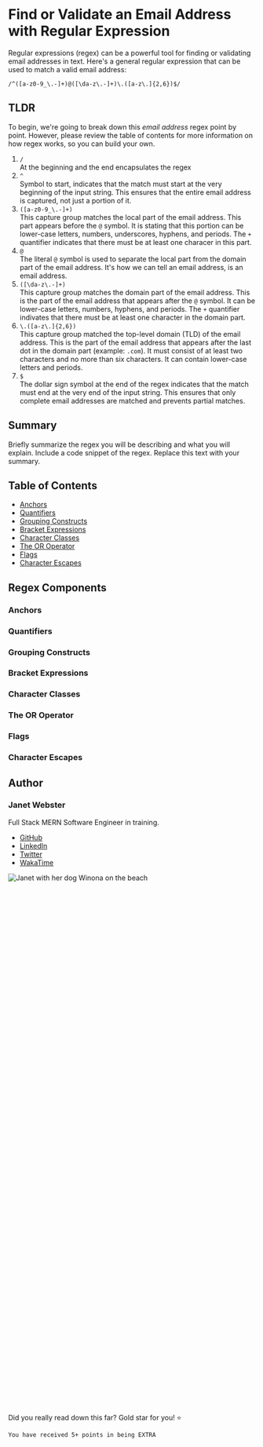 # Find or Validate an Email Address with Regular Expression

Regular expressions (regex) can be a powerful tool for finding or validating email addresses in text. Here's a general regular expression that can be used to match a valid email address:

`/^([a-z0-9_\.-]+)@([\da-z\.-]+)\.([a-z\.]{2,6})$/`

## TLDR

To begin, we're going to break down this *email address* regex point by point. However, please review the table of contents for more information on how regex works, so you can build your own.

1. `/` <br />
At the beginning and the end encapsulates the regex
2. `^`  <br />
Symbol to start, indicates that the match must start at the very beginning of the input string. This ensures that the entire email address is captured, not just a portion of it.
3. `([a-z0-9_\.-]+)`  <br />
This capture group matches the local part of the email address. This part appears before the `@` symbol. It is stating that this portion can be lower-case letters, numbers, underscores, hyphens, and periods. The `+` quantifier indicates that there must be at least one characer in this part.
4. `@`  <br />
The literal `@` symbol is used to separate the local part from the domain part of the email address. It's how we can tell an email address, is an email address.
5.  `([\da-z\.-]+)`  <br />
This capture group matches the domain part of the email address. This is the part of the email address that appears after the `@` symbol. It can be lower-case letters, numbers, hyphens, and periods. The `+` quantifier indivates that there must be at least one character in the domain part.
6.  `\.([a-z\.]{2,6})`  <br />
This capture group matched the top-level domain (TLD) of the email address. This is the part of the email address that appears after the last dot in the domain part (example: `.com`). It must consist of at least two characters and no more than six characters. It can contain lower-case letters and periods.
7. `$`  <br />
The dollar sign symbol at the end of the regex indicates that the match must end at the very end of the input string. This ensures that only complete email addresses are matched and prevents partial matches.


<!-- - how to define a search pattern in a body of text
- each character is a literal character (capital R, or lower-case a)
- meta character, meaning a character that does not indicate a single literal character. More so a generalized pattern.
- .* is a wildcard regular expression
- \d is a digit -->

## Summary

Briefly summarize the regex you will be describing and what you will explain. Include a code snippet of the regex. Replace this text with your summary.

## Table of Contents

- [Anchors](#anchors)
- [Quantifiers](#quantifiers)
- [Grouping Constructs](#grouping-constructs)
- [Bracket Expressions](#bracket-expressions)
- [Character Classes](#character-classes)
- [The OR Operator](#the-or-operator)
- [Flags](#flags)
- [Character Escapes](#character-escapes)

## Regex Components

### Anchors

### Quantifiers

### Grouping Constructs

### Bracket Expressions

### Character Classes

### The OR Operator

### Flags

### Character Escapes

## Author
### Janet Webster
Full Stack MERN Software Engineer in training.

- [GitHub](https://github.com/TwixmixyJanet/)
- [LinkedIn](https://www.linkedin.com/in/twixmixy/)
- [Twitter](https://twitter.com/Twixmixy)
- [WakaTime](https://wakatime.com/@Twixmixy)

![Janet with her dog Winona on the beach](https://avatars.githubusercontent.com/u/117195025?v=4)

<br /><br /><br /><br /><br /><br /><br /><br /><br /><br /><br /><br /><br /><br /><br /><br /><br /><br /><br /><br /><br /><br /><br /><br /><br /><br /><br /><br /><br /><br /><br /><br /><br /><br /><br /><br /><br /><br /><br /><br /><br /><br /><br /><br /><br /><br /><br /><br /><br /><br /><br /><br /><br /><br /><br /><br /><br /><br /><br /><br /><br /><br />

Did you really read down this far? Gold star for you! ⭐
```
You have received 5+ points in being EXTRA
```
